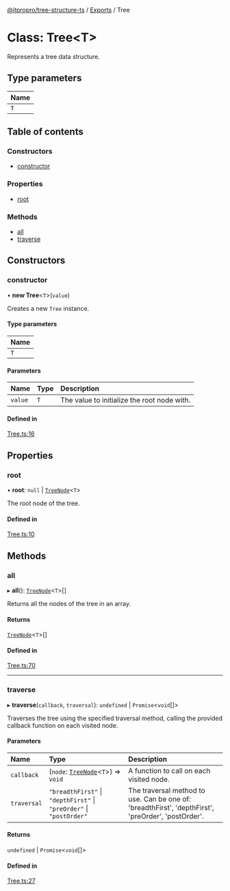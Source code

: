 [@itpropro/tree-structure-ts](../README.md) / [Exports](../modules.md) / Tree

# Class: Tree<T\>

Represents a tree data structure.

## Type parameters

| Name |
| :------ |
| `T` |

## Table of contents

### Constructors

- [constructor](Tree.md#constructor)

### Properties

- [root](Tree.md#root)

### Methods

- [all](Tree.md#all)
- [traverse](Tree.md#traverse)

## Constructors

### constructor

• **new Tree**<`T`\>(`value`)

Creates a new `Tree` instance.

#### Type parameters

| Name |
| :------ |
| `T` |

#### Parameters

| Name | Type | Description |
| :------ | :------ | :------ |
| `value` | `T` | The value to initialize the root node with. |

#### Defined in

[Tree.ts:16](https://github.com/itpropro/tree-structure-ts/blob/b519647/src/Tree.ts#L16)

## Properties

### root

• **root**: ``null`` \| [`TreeNode`](TreeNode.md)<`T`\>

The root node of the tree.

#### Defined in

[Tree.ts:10](https://github.com/itpropro/tree-structure-ts/blob/b519647/src/Tree.ts#L10)

## Methods

### all

▸ **all**(): [`TreeNode`](TreeNode.md)<`T`\>[]

Returns all the nodes of the tree in an array.

#### Returns

[`TreeNode`](TreeNode.md)<`T`\>[]

#### Defined in

[Tree.ts:70](https://github.com/itpropro/tree-structure-ts/blob/b519647/src/Tree.ts#L70)

___

### traverse

▸ **traverse**(`callback`, `traversal`): `undefined` \| `Promise`<`void`[]\>

Traverses the tree using the specified traversal method,
calling the provided callback function on each visited node.

#### Parameters

| Name | Type | Description |
| :------ | :------ | :------ |
| `callback` | (`node`: [`TreeNode`](TreeNode.md)<`T`\>) => `void` | A function to call on each visited node. |
| `traversal` | ``"breadthFirst"`` \| ``"depthFirst"`` \| ``"preOrder"`` \| ``"postOrder"`` | The traversal method to use. Can be one of: 'breadthFirst', 'depthFirst', 'preOrder', 'postOrder'. |

#### Returns

`undefined` \| `Promise`<`void`[]\>

#### Defined in

[Tree.ts:27](https://github.com/itpropro/tree-structure-ts/blob/b519647/src/Tree.ts#L27)
